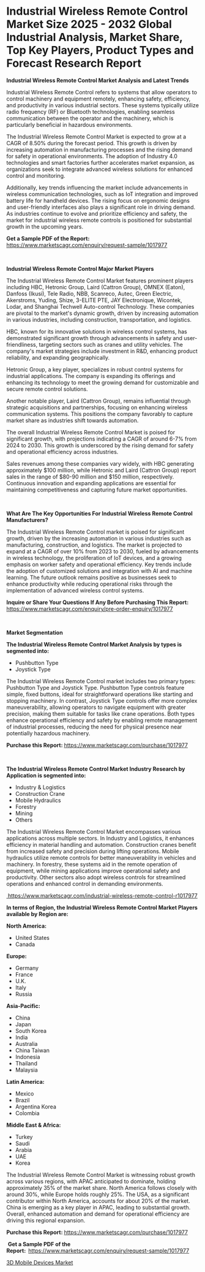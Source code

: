 <p><h1>Industrial Wireless Remote Control Market Size 2025 - 2032 Global Industrial Analysis, Market Share, Top Key Players, Product Types and Forecast Research Report</h1></p><p><strong>Industrial Wireless Remote Control Market Analysis and Latest Trends</strong></p>
<p><p>Industrial Wireless Remote Control refers to systems that allow operators to control machinery and equipment remotely, enhancing safety, efficiency, and productivity in various industrial sectors. These systems typically utilize radio frequency (RF) or Bluetooth technologies, enabling seamless communication between the operator and the machinery, which is particularly beneficial in hazardous environments.</p><p>The Industrial Wireless Remote Control Market is expected to grow at a CAGR of 8.50% during the forecast period. This growth is driven by increasing automation in manufacturing processes and the rising demand for safety in operational environments. The adoption of Industry 4.0 technologies and smart factories further accelerates market expansion, as organizations seek to integrate advanced wireless solutions for enhanced control and monitoring.</p><p>Additionally, key trends influencing the market include advancements in wireless communication technologies, such as IoT integration and improved battery life for handheld devices. The rising focus on ergonomic designs and user-friendly interfaces also plays a significant role in driving demand. As industries continue to evolve and prioritize efficiency and safety, the market for industrial wireless remote controls is positioned for substantial growth in the upcoming years.</p></p>
<p><strong>Get a Sample PDF of the Report:&nbsp;</strong> <a href="https://www.marketscagr.com/enquiry/request-sample/1017977?utm_campaign=3562&utm_medium=2&utm_source=Github&utm_content=ia&utm_term=08042025&utm_id=industrial-wireless-remote-control">https://www.marketscagr.com/enquiry/request-sample/1017977</a></p>
<p>&nbsp;</p>
<p><strong>Industrial Wireless Remote Control Major Market Players</strong></p>
<p><p>The Industrial Wireless Remote Control Market features prominent players including HBC, Hetronic Group, Laird (Cattron Group), OMNEX (Eaton), Danfoss (Ikusi), Tele Radio, NBB, Scanreco, Autec, Green Electric, Akerstroms, Yuding, Shize, 3-ELITE PTE, JAY Electronique, Wicontek, Lodar, and Shanghai Techwell Auto-control Technology. These companies are pivotal to the market's dynamic growth, driven by increasing automation in various industries, including construction, transportation, and logistics.</p><p>HBC, known for its innovative solutions in wireless control systems, has demonstrated significant growth through advancements in safety and user-friendliness, targeting sectors such as cranes and utility vehicles. The company's market strategies include investment in R&D, enhancing product reliability, and expanding geographically.</p><p>Hetronic Group, a key player, specializes in robust control systems for industrial applications. The company is expanding its offerings and enhancing its technology to meet the growing demand for customizable and secure remote control solutions. </p><p>Another notable player, Laird (Cattron Group), remains influential through strategic acquisitions and partnerships, focusing on enhancing wireless communication systems. This positions the company favorably to capture market share as industries shift towards automation.</p><p>The overall Industrial Wireless Remote Control Market is poised for significant growth, with projections indicating a CAGR of around 6-7% from 2024 to 2030. This growth is underscored by the rising demand for safety and operational efficiency across industries.</p><p>Sales revenues among these companies vary widely, with HBC generating approximately $100 million, while Hetronic and Laird (Cattron Group) report sales in the range of $80-90 million and $150 million, respectively. Continuous innovation and expanding applications are essential for maintaining competitiveness and capturing future market opportunities.</p></p>
<p>&nbsp;</p>
<p><strong>What Are The Key Opportunities For Industrial Wireless Remote Control Manufacturers?</strong></p>
<p><p>The Industrial Wireless Remote Control market is poised for significant growth, driven by the increasing automation in various industries such as manufacturing, construction, and logistics. The market is projected to expand at a CAGR of over 10% from 2023 to 2030, fueled by advancements in wireless technology, the proliferation of IoT devices, and a growing emphasis on worker safety and operational efficiency. Key trends include the adoption of customized solutions and integration with AI and machine learning. The future outlook remains positive as businesses seek to enhance productivity while reducing operational risks through the implementation of advanced wireless control systems.</p></p>
<p><strong>Inquire or Share Your Questions If Any Before Purchasing This Report:</strong> <a href="https://www.marketscagr.com/enquiry/pre-order-enquiry/1017977?utm_campaign=3562&utm_medium=2&utm_source=Github&utm_content=ia&utm_term=08042025&utm_id=industrial-wireless-remote-control">https://www.marketscagr.com/enquiry/pre-order-enquiry/1017977</a></p>
<p>&nbsp;</p>
<p><strong>Market Segmentation</strong></p>
<p><strong>The Industrial Wireless Remote Control Market Analysis by types is segmented into:</strong></p>
<p><ul><li>Pushbutton Type</li><li>Joystick Type</li></ul></p>
<p><p>The Industrial Wireless Remote Control market includes two primary types: Pushbutton Type and Joystick Type. Pushbutton Type controls feature simple, fixed buttons, ideal for straightforward operations like starting and stopping machinery. In contrast, Joystick Type controls offer more complex maneuverability, allowing operators to navigate equipment with greater precision, making them suitable for tasks like crane operations. Both types enhance operational efficiency and safety by enabling remote management of industrial processes, reducing the need for physical presence near potentially hazardous machinery.</p></p>
<p><strong>Purchase this Report:&nbsp;</strong><a href="https://www.marketscagr.com/purchase/1017977?utm_campaign=3562&utm_medium=2&utm_source=Github&utm_content=ia&utm_term=08042025&utm_id=industrial-wireless-remote-control">https://www.marketscagr.com/purchase/1017977</a></p>
<p>&nbsp;</p>
<p><strong>The Industrial Wireless Remote Control Market Industry Research by Application is segmented into:</strong></p>
<p><ul><li>Industry & Logistics</li><li>Construction Crane</li><li>Mobile Hydraulics</li><li>Forestry</li><li>Mining</li><li>Others</li></ul></p>
<p><p>The Industrial Wireless Remote Control Market encompasses various applications across multiple sectors. In Industry and Logistics, it enhances efficiency in material handling and automation. Construction cranes benefit from increased safety and precision during lifting operations. Mobile hydraulics utilize remote controls for better maneuverability in vehicles and machinery. In forestry, these systems aid in the remote operation of equipment, while mining applications improve operational safety and productivity. Other sectors also adopt wireless controls for streamlined operations and enhanced control in demanding environments.</p></p>
<p><a href="https://www.marketscagr.com/industrial-wireless-remote-control-r1017977?utm_campaign=3562&utm_medium=2&utm_source=Github&utm_content=ia&utm_term=08042025&utm_id=industrial-wireless-remote-control">&nbsp;https://www.marketscagr.com/industrial-wireless-remote-control-r1017977</a></p>
<p><strong>In terms of Region, the Industrial Wireless Remote Control Market Players available by Region are:</strong></p>
<p>
    <p> <strong> North America: </strong>
        <ul>
            <li>United States</li>
            <li>Canada</li>
        </ul>
        </p> 
    <p> <strong> Europe: </strong>
        <ul>
            <li>Germany</li>
            <li>France</li>
            <li>U.K.</li>
            <li>Italy</li>
            <li>Russia</li>
        </ul>
        </p> 
    <p> <strong> Asia-Pacific: </strong>
        <ul>
            <li>China</li>
            <li>Japan</li>
            <li>South Korea</li>
            <li>India</li>
            <li>Australia</li>
            <li>China Taiwan</li>
            <li>Indonesia</li>
            <li>Thailand</li>
            <li>Malaysia</li>
        </ul>
        </p> 
    <p> <strong> Latin America: </strong>
        <ul>
            <li>Mexico</li>
            <li>Brazil</li>
            <li>Argentina Korea</li>
            <li>Colombia</li>
        </ul>
        </p> 
    <p> <strong> Middle East & Africa: </strong>
        <ul>
            <li>Turkey</li>
            <li>Saudi</li>
            <li>Arabia</li>
            <li>UAE</li>
            <li>Korea</li>
        </ul>
    </p>
    </p>
<p><p>The Industrial Wireless Remote Control Market is witnessing robust growth across various regions, with APAC anticipated to dominate, holding approximately 35% of the market share. North America follows closely with around 30%, while Europe holds roughly 25%. The USA, as a significant contributor within North America, accounts for about 20% of the market. China is emerging as a key player in APAC, leading to substantial growth. Overall, enhanced automation and demand for operational efficiency are driving this regional expansion.</p></p>
<p><strong>Purchase this Report: </strong><a href="https://www.marketscagr.com/purchase/1017977?utm_campaign=3562&utm_medium=2&utm_source=Github&utm_content=ia&utm_term=08042025&utm_id=industrial-wireless-remote-control">https://www.marketscagr.com/purchase/1017977</a></p>
<p>&nbsp;<strong>Get a Sample PDF of the Report:&nbsp;&nbsp;</strong><a href="https://www.marketscagr.com/enquiry/request-sample/1017977?utm_campaign=3562&utm_medium=2&utm_source=Github&utm_content=ia&utm_term=08042025&utm_id=industrial-wireless-remote-control">https://www.marketscagr.com/enquiry/request-sample/1017977</a></p>
<p><strong></strong></p>
<p><p><a href="https://github.com/haimamuirev8/Market-Research-Report-List-1/blob/main/3d-mobile-devices-market.md?utm_campaign=3562&utm_medium=2&utm_source=Github&utm_content=ia&utm_term=08042025&utm_id=industrial-wireless-remote-control">3D Mobile Devices Market</a></p></p>